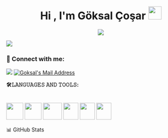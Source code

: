 


 <h1 align="center">Hi , I'm Göksal Çoşar <img src="https://media.giphy.com/media/hvRJCLFzcasrR4ia7z/giphy.gif" width="35">   </h1>
<p align="center">
   <a href="https://github.com/GoksalCosar"><img src="https://readme-typing-svg.herokuapp.com?color=%23F70C0C&lines=Welcome+To+My+Warehouse++;I+Hope+I+Was+Able+To+Help+You&center=true&width=500&height=50"></a>
</p>

<img src="https://komarev.com/ghpvc/?username=GoksalCosar&color=blue&style=for-the-badge">
 
### 📩 Connect with me:
  <a href="https://www.linkedin.com/in/g%C3%B6ksal-%C3%A7o%C5%9Far-036ab123a/" target="_blank"><img src="https://img.shields.io/badge/LinkedIn-0077B5?style=for-the-badge&logo=linkedin&logoColor=white" target="_blank"></a>
  <a href="mailto:cosargoksal@gmail.com" target="_blank" rel="nofollow"><img alt="Goksal's Mail Address" src="https://img.shields.io/badge/Gmail-D14836?style=for-the-badge&logo=gmail&logoColor=white" /></a>
  
**🛠𝙻𝙰𝙽𝙶𝚄𝙰𝙶𝙴𝚂 𝙰𝙽𝙳 𝚃𝙾𝙾𝙻𝚂:**  
<br/>
<br/>
<code><img height="45" width="45" src="https://img.icons8.com/color/144/undefined/c-sharp-logo-2.png"></code>
<code><img height="45" width="45" src="https://img.icons8.com/external-fauzidea-flat-fauzidea/64/undefined/external-sql-file-file-extension-fauzidea-flat-fauzidea.png"></code>
<code><img height="45" width="50" src="https://img.icons8.com/nolan/64/xaml.png"></code>
<code><img height="45" width="40" src="https://img.icons8.com/external-flaticons-flat-flat-icons/64/undefined/external-html-no-code-flaticons-flat-flat-icons.png"></code>
<code><img height="45" width="40" src="https://img.icons8.com/external-flaticons-flat-flat-icons/64/undefined/external-css-no-code-flaticons-flat-flat-icons.png"></code>
<code><img height="45" width="40" src="https://img.icons8.com/color/48/undefined/javascript--v1.png"></code>
  
📊 GitHub Stats

<p align="center">
  <p>
    <a href="https://github.com/GoksalCosar" target="_blank">
    </a>
    </p>
</p>
